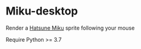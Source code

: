 # Miku-desktop
Render a [Hatsune Miku](https://www.google.com/search?q=hatsune+miku&oq=hatsune+miku&aqs=chrome..69i57j46j35i39l2j0j69i60j69i65l2.3388j1j7&sourceid=chrome&ie=UTF-8) sprite following your mouse

Require Python >= 3.7
